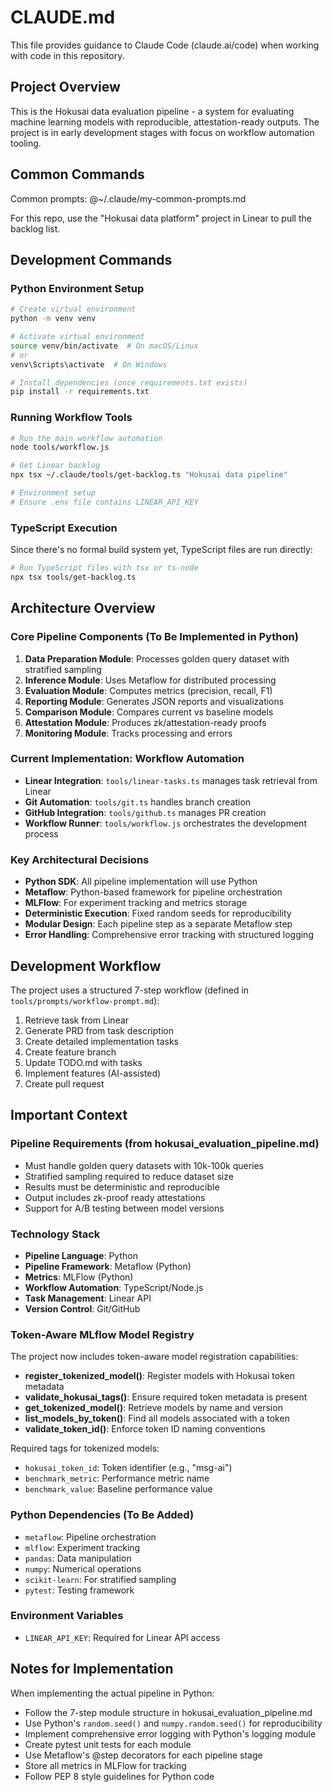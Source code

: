 # CLAUDE.md

This file provides guidance to Claude Code (claude.ai/code) when working with code in this repository.

## Project Overview

This is the Hokusai data evaluation pipeline - a system for evaluating machine learning models with reproducible, attestation-ready outputs. The project is in early development stages with focus on workflow automation tooling.

## Common Commands
Common prompts: 
@~/.claude/my-common-prompts.md

For this repo, use the "Hokusai data platform" project in Linear to pull the backlog list. 

## Development Commands

### Python Environment Setup
```bash
# Create virtual environment
python -m venv venv

# Activate virtual environment
source venv/bin/activate  # On macOS/Linux
# or
venv\Scripts\activate  # On Windows

# Install dependencies (once requirements.txt exists)
pip install -r requirements.txt
```

### Running Workflow Tools
```bash
# Run the main workflow automation
node tools/workflow.js

# Get Linear backlog
npx tsx ~/.claude/tools/get-backlog.ts "Hokusai data pipeline"

# Environment setup
# Ensure .env file contains LINEAR_API_KEY
```

### TypeScript Execution
Since there's no formal build system yet, TypeScript files are run directly:
```bash
# Run TypeScript files with tsx or ts-node
npx tsx tools/get-backlog.ts
```

## Architecture Overview

### Core Pipeline Components (To Be Implemented in Python)
1. **Data Preparation Module**: Processes golden query dataset with stratified sampling
2. **Inference Module**: Uses Metaflow for distributed processing
3. **Evaluation Module**: Computes metrics (precision, recall, F1)
4. **Reporting Module**: Generates JSON reports and visualizations
5. **Comparison Module**: Compares current vs baseline models
6. **Attestation Module**: Produces zk/attestation-ready proofs
7. **Monitoring Module**: Tracks processing and errors

### Current Implementation: Workflow Automation
- **Linear Integration**: `tools/linear-tasks.ts` manages task retrieval from Linear
- **Git Automation**: `tools/git.ts` handles branch creation
- **GitHub Integration**: `tools/github.ts` manages PR creation
- **Workflow Runner**: `tools/workflow.js` orchestrates the development process

### Key Architectural Decisions
- **Python SDK**: All pipeline implementation will use Python
- **Metaflow**: Python-based framework for pipeline orchestration
- **MLFlow**: For experiment tracking and metrics storage
- **Deterministic Execution**: Fixed random seeds for reproducibility
- **Modular Design**: Each pipeline step as a separate Metaflow step
- **Error Handling**: Comprehensive error tracking with structured logging

## Development Workflow

The project uses a structured 7-step workflow (defined in `tools/prompts/workflow-prompt.md`):
1. Retrieve task from Linear
2. Generate PRD from task description
3. Create detailed implementation tasks
4. Create feature branch
5. Update TODO.md with tasks
6. Implement features (AI-assisted)
7. Create pull request

## Important Context

### Pipeline Requirements (from hokusai_evaluation_pipeline.md)
- Must handle golden query datasets with 10k-100k queries
- Stratified sampling required to reduce dataset size
- Results must be deterministic and reproducible
- Output includes zk-proof ready attestations
- Support for A/B testing between model versions

### Technology Stack
- **Pipeline Language**: Python
- **Pipeline Framework**: Metaflow (Python)
- **Metrics**: MLFlow (Python)
- **Workflow Automation**: TypeScript/Node.js
- **Task Management**: Linear API
- **Version Control**: Git/GitHub

### Token-Aware MLflow Model Registry
The project now includes token-aware model registration capabilities:
- **register_tokenized_model()**: Register models with Hokusai token metadata
- **validate_hokusai_tags()**: Ensure required token metadata is present
- **get_tokenized_model()**: Retrieve models by name and version
- **list_models_by_token()**: Find all models associated with a token
- **validate_token_id()**: Enforce token ID naming conventions

Required tags for tokenized models:
- `hokusai_token_id`: Token identifier (e.g., "msg-ai")
- `benchmark_metric`: Performance metric name
- `benchmark_value`: Baseline performance value

### Python Dependencies (To Be Added)
- `metaflow`: Pipeline orchestration
- `mlflow`: Experiment tracking
- `pandas`: Data manipulation
- `numpy`: Numerical operations
- `scikit-learn`: For stratified sampling
- `pytest`: Testing framework

### Environment Variables
- `LINEAR_API_KEY`: Required for Linear API access

## Notes for Implementation

When implementing the actual pipeline in Python:
- Follow the 7-step module structure in hokusai_evaluation_pipeline.md
- Use Python's `random.seed()` and `numpy.random.seed()` for reproducibility
- Implement comprehensive error logging with Python's logging module
- Create pytest unit tests for each module
- Use Metaflow's @step decorators for each pipeline stage
- Store all metrics in MLFlow for tracking
- Follow PEP 8 style guidelines for Python code